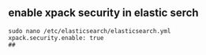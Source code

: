 ## enable xpack security in elastic serch

    sudo nano /etc/elasticsearch/elasticsearch.yml
    xpack.security.enable: true
    ##